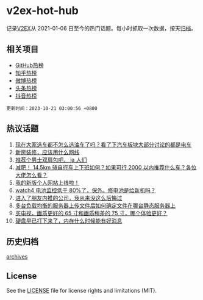 # v2ex-hot-hub

 记录[V2EX](https://www.v2ex.com/)从 2021-01-06 日至今的热门话题。每小时抓取一次数据，按天[归档](archives)。
 
 ## 相关项目

- [GitHub热榜](https://github.com/it985/github-hot-hub)
- [知乎热榜](https://github.com/it985/zhihu-hot-hub)
- [微博热榜](https://github.com/it985/weibo-hot-hub)
- [头条热榜](https://github.com/it985/toutiao-hot-hub)
- [抖音热榜](https://github.com/it985/douyin-hot-hub)


 `更新时间：2023-10-21 03:00:56 +0800`

## 热议话题

1. [现在大家选车都不怎么选油车了吗？看了下汽车板块大部分讨论的都是电车](https://www.v2ex.com/t/983745)
1. [新房装修，应该用什么网线](https://www.v2ex.com/t/983669)
1. [推荐个男士双肩包吧， ja 人们](https://www.v2ex.com/t/983741)
1. [减肥！ 14.5km 骑自行车上下班如何？如果可行 2000 以内推荐什么车？各位大佬怎么看？](https://www.v2ex.com/t/983676)
1. [我的新版个人网站上线啦！](https://www.v2ex.com/t/983646)
1. [watch4 电池监控低于 80%了，保外。修电池是给新机吗？](https://www.v2ex.com/t/983665)
1. [进入了朋友内推的公司，我从来没这么后悔过](https://www.v2ex.com/t/983722)
1. [多台负载均衡的服务器上传文件后如何确定文件在哪台静态服务器上](https://www.v2ex.com/t/983729)
1. [买电视，画质更好的 65 寸和画质稍差的 75 寸，哪个体验更好？](https://www.v2ex.com/t/983698)
1. [硬盘早已打下来了，内存什么时候能有好消息](https://www.v2ex.com/t/983732)

## 历史归档

[archives](archives)

## License

See the [LICENSE](LICENSE) file for license rights and limitations (MIT).
